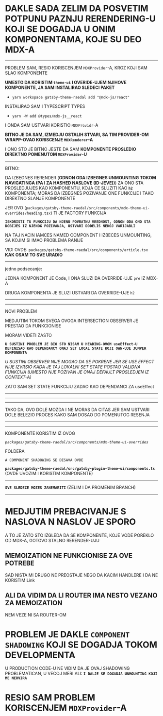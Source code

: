 # DAKLE SADA ZELIM DA POSVETIM POTPUNU PAZNJU RERENDERING-U KOJI SE DOGADJA U ONIM KOMPONENTAMA, KOJE SU DEO MDX-A

***

PROBLEM SAM, RESIO KORISCENJEM `MDXProvider`-A, KROZ KOJI SAM SLAO KOMPONENTE

**UMESTO DA KORISTIM `theme-ui` I OVERIDE-UJEM NJIHOVE KOMPONENTE, JA SAM INSTALIRAO SLEDECI PAKET**

- `yarn workspace gatsby-theme-raedal add "@mdx-js/react"`

INSTALIRAO SAM I TYPESCRIPT TYPES

- `yarn -W add @types/mdx-js__react`

I ONDA SAM USTVARI KORISTIO `MDXProvidr`-A

**BITNO JE DA SAM, IZMEDJU OSTALIH STVARI, SA TIM PROVIDER-OM WRAPP-OVAO KORISCENJE `MDXRenderer`-A**

I ONO STO JE BITNO JESTE DA SAM **KOMPONENTE PROSLEDIO DIREKTNO POMENUTOM `MDXProvider`-U** 

***

BITNO:

DA IZBEGNES RERENDER (**ODNON ODA IZBEGNES UNMOUNTING TOKOM NAVIGATINGA (PA I ZA HASHED NASLOVE (ID-JEVE))**) ZA ONO STA PROSLEDJUJES KAO KOMPONENTU, KOJA CE SLUZITI KAO **`h2`** KOMPONENTA; MORAS DA IZBEGNES POZIVANJE ONE FUNKCIJE I TAKO DIREKTNO SLANJE KOMPONENTE

JER OVO (`packages/gatsby-theme-raedal/src/components/mdx-theme-ui-overrides/heading.tsx`) TI JE FACTORY FUNKCIJA

**`ISKORISTI TU FUNKCIJU DA NJENU POVRATNU VREDNOST, ODNON ODA ONO STA DOBIJES IZ NJENOG POZIVANJA, USTVARI DODELIS NEKOJ VARIJABLI`**

NA TAJ NACIN IAMCES NAMED COMPONENT I IZBECES UNMOUNTING, SA KOJIM SI IMAO PROBLEMA RANIJE

VIDI OVDE: `packages/gatsby-theme-raedal/src/components/article.tsx` **KAK OSAM TO SVE URADIO**

***

jedno podsecanje:

JEDNA KOMPONENT JE Code, I ONA SLUZI DA OVERRIDE-UJE `pre` IZ MDX-A

DRUGA KOMPONENTA JE SLUZI USTVARI DA OVERRIDE-UJE `h2`

***

***

NOVI PROBLEM

MEDJUTIM TOKOM SVEGA OVOGA INTERSECTION OBSERVER JE PRESTAO DA FUNKCIONISE

MORAM VIDETI ZASTO

**`U SUSTINI PROBLEM JE BIO STO NISAM U HEADING-OVOM useEffect-U DEFINISAO KAO DEPENDANCY ONAJ SET LOCAL STATE KOJI OWN-UJE JUMPER KOMPONENTA`**

*U SUSTINI OBSERVER NIJE MOGAO DA SE POKRENE JER SE USE EFFECT NIJE IZVRSIO KADA JE TAJ LOKALNI SET STATE POSTAO VALIDNA FUNKCIJA (UMESTO NJE POZIVAN JE ONAJ DEFAULT PROSLEDJEN IZ CONTEXT-A)*

ZATO SAM SET STATE FUNKCIJU ZADAO KAO DEPENDANCI ZA useEffect

***

***

***

TAKO DA, OVO DOLE MOZDA I NE MORAS DA CITAS JER SAM USTVARI DOLE BELEZIO PROCES KAKO SAM DOSAO DO POMENUTOG RESENJA

***

***

KOMPONENTE KORISTIM IZ OVOG

*`packages/gatsby-theme-raedal/src/components/mdx-theme-ui-overrides`*

FOLDERA

`A COMPONENT SHADOWING SE DESAVA OVDE`

**`packages/gatsby-theme-raedal/src/gatsby-plugin-theme-ui/components.ts`** (OVDE UVOZIM I KORISTIM KOMPONENTE)

***

**`SVE SLEDECE MOZES ZANEMARITI`** (ZELIM I DA PROMENIM BRANCH)

***

# MEDJUTIM PREBACIVANJE S NASLOVA N NASLOV JE SPORO

A TO JE ZATO STO IZGLEDA DA SE KOMPONENTE, KOJE VODE POREKLO OD MDX-A, GOTOVO STALNO RERENDER-UJU

## MEMOIZATION NE FUNKCIONISE ZA OVE POTREBE

SAD NISTA MI DRUGO NE PREOSTAJE NEGO DA KACIM HANDLERE I DA NE KORISTIM Link

## ALI DA VIDIM DA LI ROUTER IMA NESTO VEZANO ZA MEMOIZATION

NEM VEZE NI SA ROUTER-OM

# **PROBLEM** JE DAKLE **`COMPONENT SHADOWING`** KOJI SE DOGADJA TOKOM DEVELOPMENTA

U PRODUCTION CODE-U NE VIDIM DA JE OVAJ SHADOWING PROBLEMATICAN, U VECOJ MERI ALI: **`I DALJE SE DOGADJA UNMOUNTING KOJI ME NERVIRA`**

# RESIO SAM PROBLEM KORISCENJEM `MDXProvider`-A